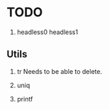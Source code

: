 # TODO

1. headless0 headless1

## Utils

1. tr
    Needs to be able to delete.

2. uniq

3. printf

